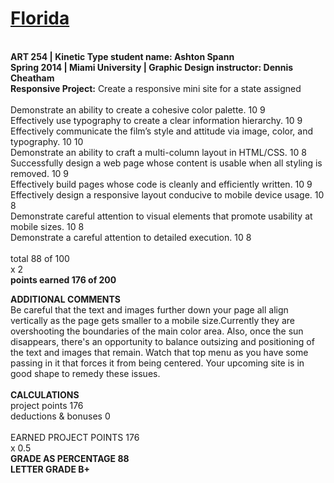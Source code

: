 # [Florida](https://spannam.github.io/Florida/)
<br>
<strong>ART 254 | Kinetic Type student name: Ashton Spann <br>
Spring 2014 | Miami University | Graphic Design instructor: Dennis Cheatham</strong>
<br>
<strong>Responsive Project:</strong> Create a responsive mini site for a state assigned<br>
<br>
Demonstrate an ability to create a cohesive color palette. 10 9 <br>
Effectively use typography to create a clear information hierarchy. 10 9<br>
Effectively communicate the film’s style and attitude via image, color, and typography. 10 10<br>
Demonstrate an ability to craft a multi-column layout in HTML/CSS. 10 8<br>
Successfully design a web page whose content is usable when all styling is removed. 10 9<br>
Effectively build pages whose code is cleanly and efficiently written. 10 9<br>
Effectively design a responsive layout conducive to mobile device usage. 10 8 <br>
Demonstrate careful attention to visual elements that promote usability at mobile sizes. 10 8<br>
Demonstrate a careful attention to detailed execution. 10 8<br>
<br>
total 88 of 100 <br>
x 2<br>
<strong>points earned 176 of 200</strong>
<br>

<strong>ADDITIONAL COMMENTS</strong><br>
Be careful that the text and images further down your page all align vertically as the
page gets smaller to a mobile size.Currently they are overshooting the boundaries of the
main color area. Also, once the sun disappears, there's an opportunity to balance
outsizing and positioning of the text and images that remain. Watch that top menu as
you have some passing in it that forces it from being centered. Your upcoming site is in
good shape to remedy these issues.
<br>
<br>
<strong>CALCULATIONS</strong><br>
project points 176<br>
deductions & bonuses 0<br>
<br>
EARNED PROJECT POINTS 176<br>
x 0.5
<br>
<strong>GRADE AS PERCENTAGE 88 </strong><br>
<strong>LETTER GRADE B+</strong>

